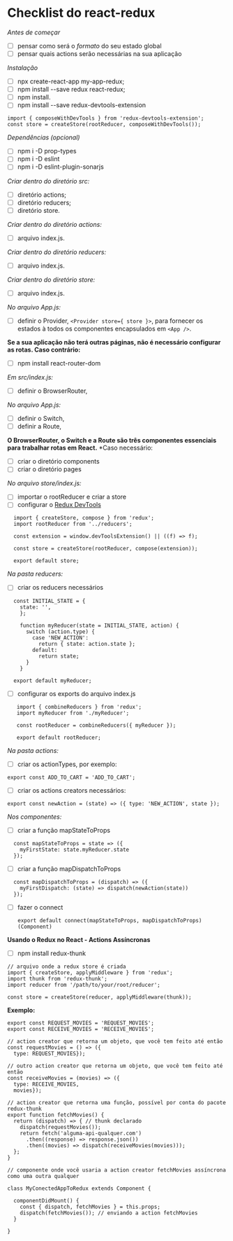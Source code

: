 # Checklist do react-redux

*Antes de começar*
- [ ] pensar como será o *formato* do seu estado global
- [ ] pensar quais actions serão necessárias na sua aplicação

*Instalação*
- [ ] npx create-react-app my-app-redux;
- [ ] npm install --save redux react-redux;
- [ ] npm install.
- [ ] npm install --save redux-devtools-extension
```
import { composeWithDevTools } from 'redux-devtools-extension';
const store = createStore(rootReducer, composeWithDevTools());
```
*Dependências (opcional)*
- [ ] npm i -D prop-types
- [ ] npm i -D eslint
- [ ] npm i -D eslint-plugin-sonarjs

*Criar dentro do diretório src:*
- [ ] diretório actions;
- [ ] diretório reducers;
- [ ] diretório store.

*Criar dentro do diretório actions:*
- [ ] arquivo index.js.

*Criar dentro do diretório reducers:*
- [ ] arquivo index.js.

*Criar dentro do diretório store:*
- [ ] arquivo index.js.

*No arquivo App.js:*
- [ ] definir o Provider, `<Provider store={ store }>`, para fornecer os estados à todos os componentes encapsulados em `<App />`.

**Se a sua aplicação não terá outras páginas, não é necessário configurar as rotas. Caso contrário:**
- [ ] npm install react-router-dom

*Em src/index.js:*
- [ ] definir o BrowserRouter, <BrowserRouter>
  
*No arquivo App.js:*
- [ ] definir o Switch, <Switch>
- [ ] definir a Route, <Route>

**O BrowserRouter, o Switch e a Route são três componentes essenciais para trabalhar rotas em React.**
*Caso necessário:
- [ ] criar o diretório components
- [ ] criar o diretório pages

*No arquivo store/index.js:*
- [ ] importar o rootReducer e criar a store
- [ ] configurar o [Redux DevTools](https://github.com/reduxjs/redux-devtools)

```
  import { createStore, compose } from 'redux';
  import rootReducer from '../reducers';

  const extension = window.devToolsExtension() || ((f) => f);

  const store = createStore(rootReducer, compose(extension));

  export default store;
```

*Na pasta reducers:*
- [ ] criar os reducers necessários
  
```
  const INITIAL_STATE = {
    state: '',
    };

    function myReducer(state = INITIAL_STATE, action) {
      switch (action.type) {
        case 'NEW_ACTION':
          return { state: action.state };
        default:
          return state;
      }
    }
  
  export default myReducer;
```
  
- [ ] configurar os exports do arquivo index.js
  
```
   import { combineReducers } from 'redux';
   import myReducer from './myReducer';

   const rootReducer = combineReducers({ myReducer });

   export default rootReducer;
```

*Na pasta actions:*
- [ ] criar os actionTypes, por exemplo:
  
`export const ADD_TO_CART = 'ADD_TO_CART';`
  
- [ ] criar os actions creators necessários:
  
`export const newAction = (state) => ({ type: 'NEW_ACTION', state });`

*Nos componentes:*
- [ ] criar a função mapStateToProps
  
```
  const mapStateToProps = state => ({
    myFirstState: state.myReducer.state
  });
```

  
- [ ] criar a função mapDispatchToProps

```
  const mapDispatchToProps = (dispatch) => ({
    myFirstDispatch: (state) => dispatch(newAction(state))
  });
```
  
- [ ] fazer o connect 
  
  `export default connect(mapStateToProps, mapDispatchToProps)(Component)`

**Usando o Redux no React - Actions Assíncronas**
- [ ] npm install redux-thunk

```
// arquivo onde a redux store é criada
import { createStore, applyMiddleware } from 'redux';
import thunk from 'redux-thunk';
import reducer from '/path/to/your/root/reducer';

const store = createStore(reducer, applyMiddleware(thunk));
```

**Exemplo:**
```
export const REQUEST_MOVIES = 'REQUEST_MOVIES';
export const RECEIVE_MOVIES = 'RECEIVE_MOVIES';

// action creator que retorna um objeto, que você tem feito até então
const requestMovies = () => ({
  type: REQUEST_MOVIES});

// outro action creator que retorna um objeto, que você tem feito até então
const receiveMovies = (movies) => ({
  type: RECEIVE_MOVIES,
  movies});

// action creator que retorna uma função, possível por conta do pacote redux-thunk
export function fetchMovies() {
  return (dispatch) => { // thunk declarado
    dispatch(requestMovies());
    return fetch('alguma-api-qualquer.com')
      .then((response) => response.json())
      .then((movies) => dispatch(receiveMovies(movies)));
  };
}

// componente onde você usaria a action creator fetchMovies assíncrona como uma outra qualquer

class MyConectedAppToRedux extends Component {

  componentDidMount() {
    const { dispatch, fetchMovies } = this.props;
    dispatch(fetchMovies()); // enviando a action fetchMovies
  }

}
```
